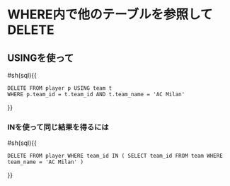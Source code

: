 ﻿# WHERE内で他のテーブルを参照してDELETE

## USINGを使って
#sh(sql){{

```clike
DELETE FROM player p USING team t 
WHERE p.team_id = t.team_id AND t.team_name = 'AC Milan'
```

}}
### INを使って同じ結果を得るには
#sh(sql){{

```clike
DELETE FROM player WHERE team_id IN ( SELECT team_id FROM team WHERE team_name = 'AC Milan' )
```

}}
